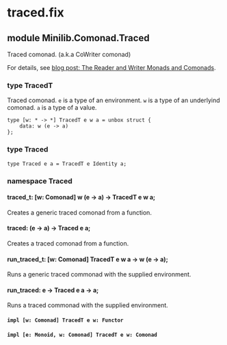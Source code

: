 # traced.fix

## module Minilib.Comonad.Traced

Traced comonad. (a.k.a CoWriter comonad)

For details, see [blog post: The Reader and Writer Monads and Comonads](https://www.olivierverdier.com/posts/2014/12/31/reader-writer-monad-comonad/).

### type TracedT

Traced comonad.
`e` is a type of an environment.
`w` is a type of an underlyind comonad.
`a` is a type of a value.

```
type [w: * -> *] TracedT e w a = unbox struct {
    data: w (e -> a)
};
```
### type Traced

```
type Traced e a = TracedT e Identity a;
```
### namespace Traced

#### traced_t: [w: Comonad] w (e -> a) -> TracedT e w a;

Creates a generic traced comonad from a function.

#### traced: (e -> a) -> Traced e a;

Creates a traced comonad from a function.

#### run_traced_t: [w: Comonad] TracedT e w a -> w (e -> a);

Runs a generic traced commonad with the supplied environment.

#### run_traced: e -> Traced e a -> a;

Runs a traced commonad with the supplied environment.

#### `impl [w: Comonad] TracedT e w: Functor`

#### `impl [e: Monoid, w: Comonad] TracedT e w: Comonad`


